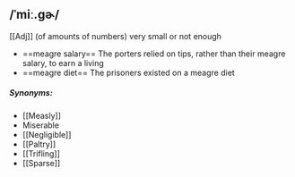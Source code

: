 ## /ˈmiː.ɡɚ/  
[[Adj]]
(of amounts of numbers) very small or not enough

- ==meagre salary==
The porters relied on tips, rather than their meagre salary, to earn a living
- ==meagre diet==
The prisoners existed on a meagre diet

##### Synonyms:
- [[Measly]]
- Miserable
- [[Negligible]]
- [[Paltry]]
- [[Trifling]]
- [[Sparse]]
